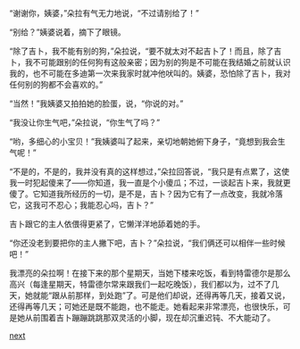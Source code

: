 
“谢谢你，姨婆，”朵拉有气无力地说，“不过请别给了！”

“别给？”姨婆说着，摘下了眼镜。

“除了吉卜，我不能有别的狗，”朵拉说，“要不就太对不起吉卜了！而且，除了吉卜，我不可能跟别的任何狗有这般亲密；因为别的狗是不可能在我结婚之前就认识我的，也不可能在多迪第一次来我家时就冲他吠叫的。姨婆，恐怕除了吉卜，我对任何别的狗都不会喜欢的。”

“当然！”我姨婆又拍拍她的脸蛋，说，“你说的对。”

“我没让你生气吧，”朵拉说，“你生气了吗？”

“哟，多细心的小宝贝！”我姨婆叫了起来，亲切地朝她俯下身子，“竟想到我会生气呢！”

“不是的，不是的，我并没有真的这样想过，”朵拉回答说，“我只是有点累了，这使我一时犯起傻来了——你知道，我一直是个小傻瓜；不过，一谈起吉卜来，我就更傻了。它知道我所经历的一切，是不是，吉卜？因为它有了一点改变，我就冷落它，这我可不忍心；我能忍心吗，吉卜？”

吉卜跟它的主人依偎得更紧了，它懒洋洋地舔着她的手。

“你还没老到要把你的主人撇下吧，吉卜？”朵拉说，“我们俩还可以相伴一些时候吧！”

我漂亮的朵拉啊！在接下来的那个星期天，当她下楼来吃饭，看到特雷德尔是那么高兴（每逢星期天，特雷德尔常来跟我们一起吃晚饭），我们都以为，过不了几天，她就能“跟从前那样，到处跑”了。可是他们却说，还得再等几天，接着又说，还得再等几天；可她还是既不能跑，也不能走。她看起来非常漂亮，也很快乐，可是她从前围着吉卜蹦蹦跳跳那双灵活的小脚，现在却沉重迟钝、不大能动了。

[next](page621.md)